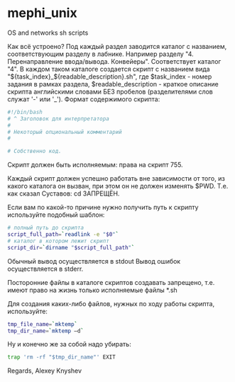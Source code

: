 # mephi_unix
OS and networks sh scripts

Как всё устроено?
Под каждый раздел заводится каталог с названием, соответствующим разделу в лабнике. Например разделу "4. Перенаправление ввода/вывода. Конвейеры". Соответствует каталог "4". В каждом таком каталоге создается скрипт с названием вида "${task_index}_${readable_description}.sh", где $task_index - номер задания в рамках раздела, $readable_description - краткое описание скрипта английскими словами БЕЗ пробелов (разделителями слов служат '-' или '_'). Формат содержимого скрипта:

```bash
#!/bin/bash
# ^ Заголовок для интерпретатора
#
# Некоторый опциональный комментарий
#

# Собственно код.
```

Скрипт должен быть исполняемым: права на скрипт 755.

Каждый скрипт должен успешно работать вне зависимости от того, из какого каталога он вызван, при этом он не должен изменять $PWD. Т.е. как сказал Суставов: cd ЗАПРЕЩЁН.

Если вам по какой-то причине нужно получить путь к скрипту используйте подобный шаблон:

```bash
# полный путь до скрипта
script_full_path=`readlink -e "$0"`
# каталог в котором лежит скрипт
script_dir=`dirname "$script_full_path"`
```

Обычный вывод осуществляется в stdout
Вывод ошибок осуществляется в stderr.

Посторонние файлы в каталоге скриптов создавать запрещено, т.е. имеют право на жизнь только исполняемые файлы *.sh

Для создания каких-либо файлов, нужных по ходу работы скрипта, используйте:

```bash
tmp_file_name=`mktemp`
tmp_dir_name=`mktemp –d`
```

Ну и конечно же за собой надо убирать:

```bash
trap 'rm -rf "$tmp_dir_name"' EXIT
```

Regards, Alexey Knyshev

